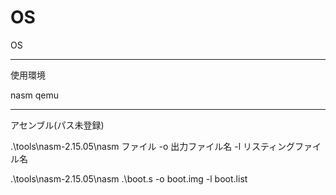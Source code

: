 # OS
OS

__________________________________

使用環境

nasm
qemu

__________________________________

アセンブル(パス未登録)

.\tools\nasm-2.15.05\nasm ファイル -o 出力ファイル名 -l リスティングファイル名

.\tools\nasm-2.15.05\nasm .\boot.s -o boot.img -l boot.list

